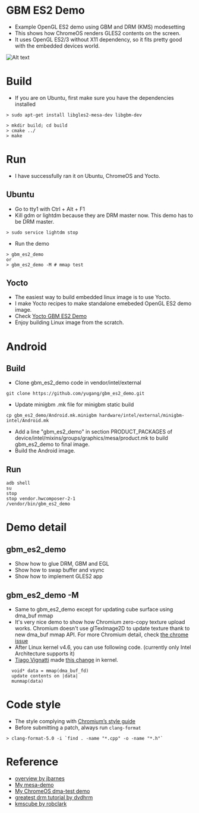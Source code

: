 # GBM ES2 Demo
* Example OpenGL ES2 demo using GBM and DRM (KMS) modesetting
* This shows how ChromeOS renders GLES2 contents on the screen.
* It uses OpenGL ES2/3 without X11 dependency, so it fits pretty good with the embedded devices world.

![Alt text](https://github.com/ds-hwang/gbm_es2_demo/blob/master/images/screenshot.jpg "dma_buf_mmap_demo screenshot")

# Build
* If you are on Ubuntu, first make sure you have the dependencies installed
```
> sudo apt-get install libgles2-mesa-dev libgbm-dev
```

```
> mkdir build; cd build
> cmake ../
> make
```

# Run
* I have successfully ran it on Ubuntu, ChromeOS and Yocto.

## Ubuntu
* Go to tty1 with Ctrl + Alt + F1
* Kill gdm or lightdm because they are DRM master now. This demo has to be DRM master.
```
> sudo service lightdm stop
```

* Run the demo
```
> gbm_es2_demo
or
> gbm_es2_demo -M # mmap test
```

## Yocto
* The easiest way to build embedded linux image is to use Yocto.
* I make Yocto recipes to make standalone emebeded OpenGL ES2 demo image.
* Check [Yocto GBM ES2 Demo](https://github.com/ds-hwang/yocto-gbm_es2_demo)
* Enjoy building Linux image from the scratch.

# Android
## Build
* Clone gbm_es2_demo code in vendor/intel/external
```
git clone https://github.com/yugang/gbm_es2_demo.git
``` 
* Update minigbm .mk file for minigbm static build
```
cp gbm_es2_demo/Android.mk.minigbm hardware/intel/external/minigbm-intel/Android.mk
```
* Add a line "gbm_es2_demo" in section PRODUCT_PACKAGES of device/intel/mixins/groups/graphics/mesa/product.mk to build gbm_es2_demo to final image.
* Build the Android image.

## Run
```
adb shell
su
stop
stop vendor.hwcomposer-2-1
/vendor/bin/gbm_es2_demo
``` 

# Demo detail
## gbm_es2_demo
* Show how to glue DRM, GBM and EGL
* Show how to swap buffer and vsync
* Show how to implement GLES2 app

## gbm_es2_demo -M
* Same to gbm_es2_demo except for updating cube surface using dma_buf mmap
* It's very nice demo to show how Chromium zero-copy texture upload works. Chromium doesn't use glTexImage2D to update texture thank to new dma_buf mmap API. For more Chromium detail, check [the chrome issue](crbug.com/475633)
* After Linux kernel v4.6, you can use following code. (currently only Intel Architecture supports it)
* [Tiago Vignatti](https://github.com/tiagovignatti) made [this change](http://git.kernel.org/cgit/linux/kernel/git/torvalds/linux.git/commit/?id=c11e391da2a8fe973c3c2398452000bed505851e) in kernel.
```
  void* data = mmap(dma_buf_fd)
  update contents on |data|
  munmap(data)
```

# Code style
* The style complying with [Chromium’s style guide](http://www.chromium.org/developers/coding-style)
* Before submitting a patch, always run `clang-format`
```
> clang-format-5.0 -i `find . -name "*.cpp" -o -name "*.h"`
```

# Reference
* [overview by jbarnes](http://virtuousgeek.org/blog/index.php/jbarnes/2011/10/31/writing_stanalone_programs_with_egl_and_)
* [My mesa-demo](https://lists.freedesktop.org/archives/mesa-dev/2016-April/114985.html)
* [My ChromeOS dma-test demo](https://chromium-review.googlesource.com/#/c/340953/5)
* [greatest drm tutorial by dvdhrm](https://github.com/dvdhrm/docs)
* [kmscube by robclark](https://github.com/robclark/kmscube)


